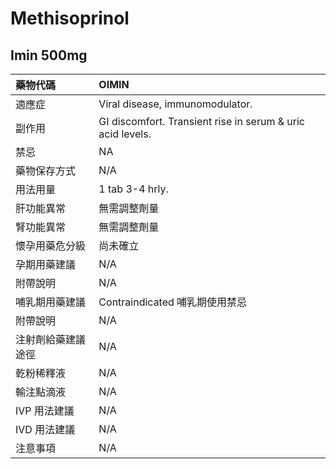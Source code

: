 # Methisoprinol

## Imin 500mg

| 藥物代碼           | OIMIN                                                      |
|:-------------------|:-----------------------------------------------------------|
| 適應症             | Viral disease, immunomodulator.                            |
| 副作用             | GI discomfort. Transient rise in serum & uric acid levels. |
| 禁忌               | NA                                                         |
| 藥物保存方式       | N/A                                                        |
| 用法用量           | 1 tab 3-4 hrly.                                            |
| 肝功能異常         | 無需調整劑量                                               |
| 腎功能異常         | 無需調整劑量                                               |
| 懷孕用藥危分級     | 尚未確立                                                   |
| 孕期用藥建議       | N/A                                                        |
| 附帶說明           | N/A                                                        |
| 哺乳期用藥建議     | Contraindicated 哺乳期使用禁忌                             |
| 附帶說明           | N/A                                                        |
| 注射劑給藥建議途徑 | N/A                                                        |
| 乾粉稀釋液         | N/A                                                        |
| 輸注點滴液         | N/A                                                        |
| IVP 用法建議       | N/A                                                        |
| IVD 用法建議       | N/A                                                        |
| 注意事項           | N/A                                                        |

